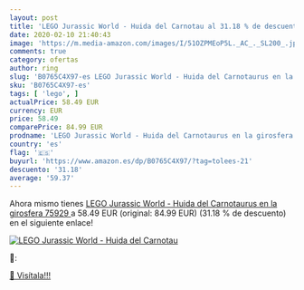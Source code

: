 ```yaml
---
layout: post
title: 'LEGO Jurassic World - Huida del Carnotau al 31.18 % de descuento'
date: 2020-02-10 21:40:43
image: 'https://m.media-amazon.com/images/I/51OZPMEoP5L._AC_._SL200_.jpg'
comments: true
category: ofertas
author: ring
slug: 'B0765C4X97-es LEGO Jurassic World - Huida del Carnotaurus en la...'
sku: 'B0765C4X97-es'
tags: [ 'lego', ]
actualPrice: 58.49 EUR
currency: EUR
price: 58.49
comparePrice: 84.99 EUR
prodname: 'LEGO Jurassic World - Huida del Carnotaurus en la girosfera  75929 '
country: 'es'
flag: '🇪🇸'
buyurl: 'https://www.amazon.es/dp/B0765C4X97/?tag=tolees-21'
descuento: '31.18'
average: '59.37'
---
```


Ahora mismo tienes [LEGO Jurassic World - Huida del Carnotaurus en la girosfera  75929 ](https://www.amazon.es/dp/B0765C4X97/?tag=tolees-21) a 58.49 EUR (original: 84.99 EUR) (31.18 %  de descuento) en el siguiente enlace!

[![LEGO Jurassic World - Huida del Carnotau](https://m.media-amazon.com/images/I/51OZPMEoP5L._AC_._SL200_.jpg)](https://www.amazon.es/dp/B0765C4X97/?tag=tolees-21)

🔎:


[🛒 Visítala!!!](https://www.amazon.es/dp/B0765C4X97/?tag=tolees-21)
